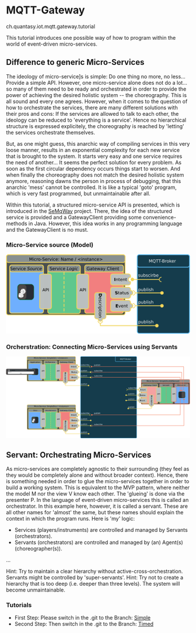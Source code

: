 

# MQTT-Gateway
ch.quantasy.iot.mqtt.gateway.tutorial

This tutorial introduces one possible way of how to program within the world of event-driven micro-services.

## Difference to generic Micro-Services
The ideology of micro-service]s is simple: Do one thing no more, no less... Provide a simple API.
However, one micro-service alone does not do a lot... so many of them need to be ready and orchestrated in order to provide the power of achieving the desired holistic system
-- the choreography.
This is all sound and every one agrees. However, when it comes to the question of how to orchestrate the services, there are many different solutions with their pros and cons:
If the services are allowed to talk to each other, the ideology can be reduced to 'everything is a service'. Hence no hierarchical structure is expressed explicitely, the choreography
is reached by 'letting' the services orchestrate themselves.

But, as one might guess, this anarchic way of compiling services in this very loose manner, results in an exponential complexity for each new service that is brought to the system.
It starts very easy and one service requires the need of another... It seems the perfect solution for every problem. As soon as the first circular dependency occurs things
start to worsen. And when finally the choreography does not match the desired holistic system anymore, reasoning dawns the person in process of debugging, that this
anarchic 'mess' cannot be controlled. It is like a typical 'goto' program, which is very fast programmed, but unmaintainable after all.

Within this tutorial, a structured micro-service API is presented, which is introduced in the [SeMqWay] project. There, the idea of the structured service is provided and
a GatewayClient providing some convenience-methods in Java. However, this idea works in any programming language and the GatewayClient is no must.

### Micro-Service source (Model)
<a href="https://github.com/knr1/ch.quantasy.iot.mqtt.gateway.tutorial/blob/master/Micro-service-SimpleDice.svg">
    <img src="https://github.com/knr1/ch.quantasy.iot.mqtt.gateway.tutorial/blob/master/Micro-service-SimpleDice.svg.png" alt="Micro-service-Diagram" />
</a>

### Orcherstration: Connecting Micro-Services using Servants
<a href="https://github.com/knr1/ch.quantasy.iot.mqtt.gateway.tutorial/blob/master/Micro-service-SimpleServant-Full.svg">
    <img src="https://github.com/knr1/ch.quantasy.iot.mqtt.gateway.tutorial/blob/master/Micro-service-SimpleServant-Full.svg.png" alt="Choreography of the Micro-services" />
</a>


## Servant: Orchestrating Micro-Services
As micro-services are completely agnostic to their surrounding (they feel as they would be completely alone and without broader context). Hence, there is
something needed in order to glue the micro-services together in order to build a working system. This is equivalent to the MVP pattern, where neither the model M nor the view V know each other.
The 'glueing' is done via the presenter P. In the language of event-driven micro-services this is called an orchestrator. In this example here, however,
it is called a servant. These are all other names for 'almost' the same, but these names should explain the context in which the program runs. Here is 'my' logic:
* Services (players/instruments) are controlled and managed by Servants (orchestrators).
* Servants (orchestrators) are controlled and managed by (an) Agent(s) (choreographer(s)).

...

Hint: Try to maintain a clear hierarchy without active-cross-orchestration. Servants might be controlled by 'super-servants'.
Hint: Try not to create a hierarchy that is too deep (i.e. deeper than three levels). The system will become unmaintainable. 


### Tutorials

* First Step: Please switch in the .git to the Branch: [Simple]
* Second Step: Then switch in the .git to the Branch: [Timed]


 [Simple]:<https://github.com/knr1/ch.quantasy.iot.mqtt.gateway.tutorial/tree/Simple>
 [Timed]:<https://github.com/knr1/ch.quantasy.iot.mqtt.gateway.tutorial/tree/Timed>
 [SeMqWay]:<https://github.com/knr1/ch.quantasy.mqtt.gateway>
 [Moquette]:<https://github.com/andsel/moquette>
 [MQTT-Lens]:<https://chrome.google.com/webstore/detail/mqttlens/hemojaaeigabkbcookmlgmdigohjobjm?hl=en>
 [tinkerforge]:<http://www.tinkerforge.com/en>
 [MQTT]: <http://mqtt.org/>
 [TiMqWay.jar]: <https://prof.hti.bfh.ch/knr1/TiMqWay.jar>
 [d3Viewer]: <https://github.com/hardillb/d3-MQTT-Topic-Tree>
 [YAML]: <https://en.wikipedia.org/wiki/YAML>
 [micro-service]: <https://en.wikipedia.org/wiki/Microservices>

